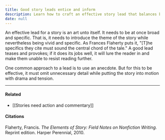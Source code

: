 ```yaml
---
title: Good story leads entice and inform
description: Learn how to craft an effective story lead that balances broad themes with vivid specifics to engage readers and build tension, using anecdotes and strong storytelling techniques.
date: null
---
```


An effective lead for a story is an art unto itself. It needs to be at once broad and specific. That is, it needs to introduce the theme of the story while nevertheless being vivid and specific. As Frances Flaherty puts it, "[T]he specifics they cite must sound the central chord of the tale." A good lead teases and provokes; if it does its jobs well, it will lure the reader in and make them unable to resist reading further.

One common approach to a lead is to use an anecdote. But for this to be effective, it must omit unnecessary detail while putting the story into motion with drama and tension.

---

#### Related

- [[Stories need action and commentary]]

#### Citations

Flaherty, Francis. _The Elements of Story: Field Notes on Nonfiction Writing._ Reprint edition. Harper Perennial, 2010.
